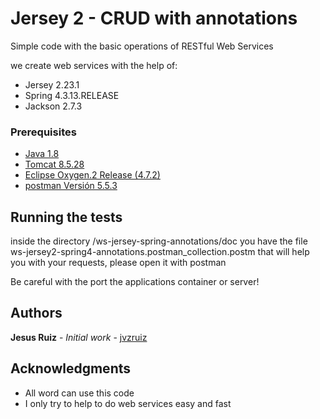 # Jersey 2 - CRUD with annotations

Simple code with the basic operations of RESTful Web Services 

we create web services with the help of:

* Jersey 2.23.1
* Spring 4.3.13.RELEASE
* Jackson 2.7.3

### Prerequisites

* [Java 1.8](http://www.oracle.com/technetwork/pt/java/javase/downloads/jdk8-downloads-2133151.html/) 
* [Tomcat 8.5.28 ](https://tomcat.apache.org/download-80.cgi#8.5.28/) 
* [Eclipse  Oxygen.2 Release (4.7.2)](https://www.eclipse.org/downloads/download.php?file=/oomph/epp/oxygen/R2/eclipse-inst-mac64.tar.gz/) 
* [postman Versión 5.5.3](https://www.getpostman.com/)


## Running the tests

inside the directory /ws-jersey-spring-annotations/doc you have the file ws-jersey2-spring4-annotations.postman_collection.postm that will help you with your requests, please open it with postman

Be careful with the port the applications container or server!

## Authors

**Jesus Ruiz** - *Initial work* - [jvzruiz](https://github.com/jvzruiz/)

## Acknowledgments

* All word can use this code
* I only try to help to do web services easy and fast
